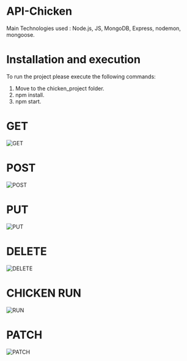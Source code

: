 # API-Chicken

Main Technologies used : Node.js, JS, MongoDB, Express, nodemon, mongoose.

# Installation and execution

To run the project please execute the following commands:

1. Move to the chicken_project folder.
2. npm install.
3. npm start.

# GET

![GET](https://user-images.githubusercontent.com/43423295/148342971-05330577-7d76-49bc-ae0f-365bcdd39051.gif)

# POST

![POST](https://user-images.githubusercontent.com/43423295/148343048-7d2bfc63-9628-401e-86bb-849b26dde2d5.gif)

# PUT

![PUT](https://user-images.githubusercontent.com/43423295/148342775-af5f68b2-9554-4282-98e5-934cc48d0f5c.gif)

# DELETE

![DELETE](https://user-images.githubusercontent.com/43423295/148342851-e9e26441-1056-480e-9502-1767e3f081af.gif)

# CHICKEN RUN

![RUN](https://user-images.githubusercontent.com/43423295/148343176-18b0cce8-713d-4a6b-a78a-47268028c56c.gif)

# PATCH

![PATCH](https://user-images.githubusercontent.com/43423295/148343250-62acc9dc-d778-41ba-b15b-7308da69cf0f.gif)
